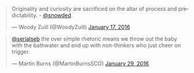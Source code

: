 <blockquote class="twitter-tweet" lang="en"><p lang="en" dir="ltr">Originality and curiosity are sacrificed on the altar of process and predictability. - <a href="https://twitter.com/snowded">@snowded</a></p>&mdash; Woody Zuill (@WoodyZuill) <a href="https://twitter.com/WoodyZuill/status/688700883387875328">January 17, 2016</a></blockquote>

<blockquote class="twitter-tweet" lang="en"><p lang="en" dir="ltr"><a href="https://twitter.com/serialseb">@serialseb</a> the over simple rhetoric means we throw out the baby with the bathwater and end up with non-thinkers who just cheer on trigger.</p>&mdash; Martin Burns (@MartinBurnsSCO) <a href="https://twitter.com/MartinBurnsSCO/status/692869313489809409">January 29, 2016</a></blockquote> <script async src="//platform.twitter.com/widgets.js" charset="utf-8"></script>
